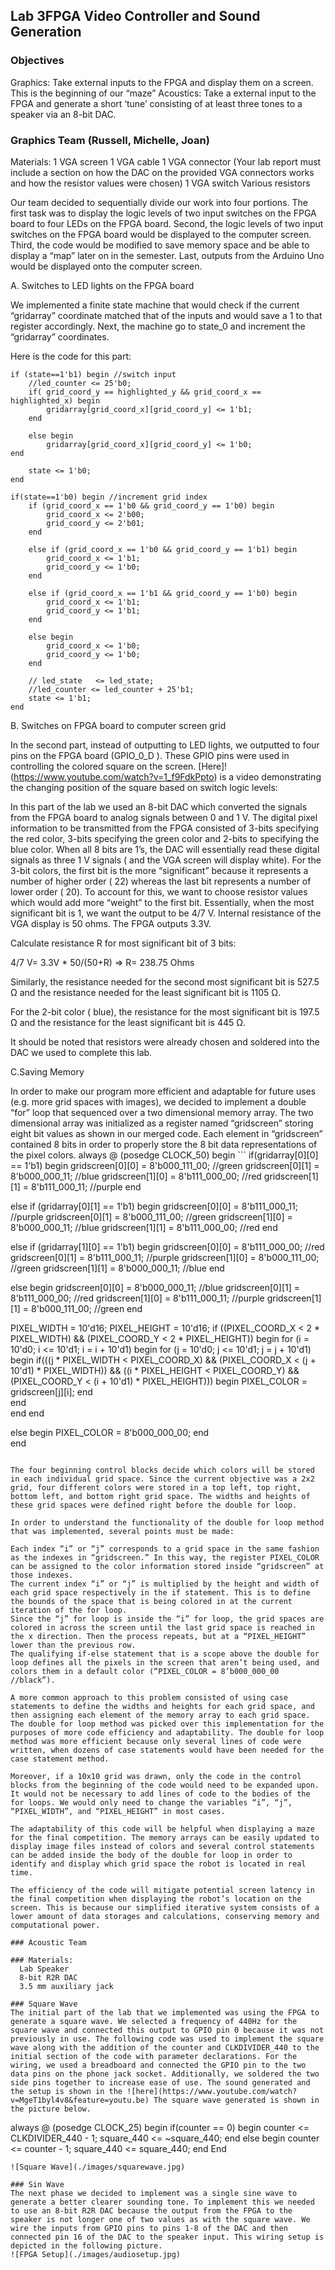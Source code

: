 ## Lab 3FPGA Video Controller and Sound Generation

### Objectives

Graphics: Take external inputs to the FPGA and display them on a screen. This is the beginning of our “maze” 
Acoustics: Take a external input to the FPGA and generate a short ‘tune’ consisting of at least three tones to a speaker via an 8-bit DAC.

### Graphics Team (Russell, Michelle, Joan)

Materials: 
1 VGA screen
1 VGA cable
1 VGA connector (Your lab report must include a section on how the DAC on the provided VGA connectors works and how the resistor values were chosen)
1 VGA switch
Various resistors

Our team decided to sequentially divide our work into four portions. The first task was to display the logic levels of two input switches on the FPGA board to four LEDs on the FPGA board. Second, the logic levels of two input switches on the FPGA board would be displayed to the computer screen. Third, the code would be modified to save memory space and be able to display a “map” later on in the semester.  Last, outputs from the Arduino Uno would be displayed onto the computer screen.

A. Switches to LED lights on the FPGA board

We implemented a finite state machine that would check if the current “gridarray” coordinate matched that of the inputs and would save a 1 to that register accordingly.  Next, the machine go to state_0 and increment the “gridarray” coordinates.

Here is the code for this part:
```
if (state==1'b1) begin //switch input
	//led_counter <= 25'b0;
	if( grid_coord_y == highlighted_y && grid_coord_x == highlighted_x) begin
		gridarray[grid_coord_x][grid_coord_y] <= 1'b1;
	end
				
	else begin
		gridarray[grid_coord_x][grid_coord_y] <= 1'b0;
end
				
	state <= 1'b0;		
end
		  
if(state==1'b0) begin //increment grid index
	if (grid_coord_x == 1'b0 && grid_coord_y == 1'b0) begin
		grid_coord_x <= 2'b00;
		grid_coord_y <= 2'b01;
	end
			
	else if (grid_coord_x == 1'b0 && grid_coord_y == 1'b1) begin
		grid_coord_x <= 1'b1;
		grid_coord_y <= 1'b0;
	end
				
	else if (grid_coord_x == 1'b1 && grid_coord_y == 1'b0) begin
		grid_coord_x <= 1'b1;
		grid_coord_y <= 1'b1;
	end
				
	else begin
		grid_coord_x <= 1'b0;
		grid_coord_y <= 1'b0;
	end

	// led_state   <= led_state;
	//led_counter <= led_counter + 25'b1;
	state <= 1'b1;		  
end
```

B. Switches on FPGA board to computer screen grid
      
In the second part, instead of outputting to LED lights, we outputted to four pins on the FPGA board (GPIO_0_D ). These GPIO pins were used in controlling the colored square on the screen. [Here]!(https://www.youtube.com/watch?v=1_f9FdkPpto) is a video demonstrating the changing position of the square based on switch logic levels:

In this part of the lab we used an 8-bit DAC which converted the signals from the FPGA board to analog signals between 0 and 1 V.  The digital pixel information to be transmitted from the FPGA consisted of 3-bits specifying the red color, 3-bits specifying the green color and 2-bits to specifying the blue color. When all 8 bits are 1’s, the DAC will essentially read these digital signals as three 1 V signals ( and the VGA screen will display white). For the 3-bit colors, the first bit is the more “significant” because it represents a number of higher order ( 22) whereas the last bit represents a number of lower order ( 20). To account for this, we want to choose resistor values which would add more “weight” to the first bit. Essentially, when the most significant bit is 1, we want the output to be 4/7 V.  Internal resistance of the VGA display is 50 ohms. The FPGA outputs 3.3V. 

Calculate resistance R for most significant bit of 3 bits:

4/7 V= 3.3V * 50/(50+R)  ⇒        R= 238.75 Ohms

Similarly, the resistance needed for the second most significant bit is 527.5 Ω and the resistance needed for the least significant bit is 1105 Ω. 

For the 2-bit color ( blue), the resistance for the most significant bit is 197.5 Ω and the resistance for the least significant bit is 445 Ω. 

It should be noted that resistors were already chosen and soldered into the DAC we used to complete this lab. 

C.Saving Memory 

In order to make our program more efficient and adaptable for future uses (e.g. more grid spaces with images), we decided to implement a double “for” loop that sequenced over a two dimensional memory array. The two dimensional array was initialized as a register named “gridscreen” storing eight bit values as shown in our merged code. Each element in “gridscreen” contained 8 bits in order to properly store the 8 bit data representations of the pixel colors. 
always @ (posedge CLOCK_50) begin
    ```
   if(gridarray[0][0] == 1'b1) begin
   	gridscreen[0][0] = 8'b000_111_00; //green
   	gridscreen[0][1] = 8'b000_000_11; //blue
   	gridscreen[1][0] = 8'b111_000_00; //red
   	gridscreen[1][1] = 8'b111_000_11; //purple
   end
   	 
   else if (gridarray[0][1] == 1'b1) begin
   	gridscreen[0][0] = 8'b111_000_11; //purple
   	gridscreen[0][1] = 8'b000_111_00; //green
   	gridscreen[1][0] = 8'b000_000_11; //blue
   	gridscreen[1][1] = 8'b111_000_00; //red
   end
   	 
   else if (gridarray[1][0] == 1'b1) begin
   	gridscreen[0][0] = 8'b111_000_00; //red
   	gridscreen[0][1] = 8'b111_000_11; //purple
   	gridscreen[1][0] = 8'b000_111_00; //green
   	gridscreen[1][1] = 8'b000_000_11; //blue
   end
   	 
   else begin
   	gridscreen[0][0] = 8'b000_000_11; //blue
   	gridscreen[0][1] = 8'b111_000_00; //red
   	gridscreen[1][0] = 8'b111_000_11; //purple
   	gridscreen[1][1] = 8'b000_111_00; //green
   end
   	 
   PIXEL_WIDTH = 10'd16;
   PIXEL_HEIGHT = 10'd16;
   if ((PIXEL_COORD_X < 2 * PIXEL_WIDTH) && (PIXEL_COORD_Y < 2 * PIXEL_HEIGHT)) begin
   	for (i = 10'd0; i <= 10'd1; i = i + 10'd1) begin
   		for (j = 10'd0; j <= 10'd1; j = j + 10'd1) begin
   			if(((j * PIXEL_WIDTH < PIXEL_COORD_X) && (PIXEL_COORD_X < (j + 10'd1) * PIXEL_WIDTH)) && ((i * PIXEL_HEIGHT < PIXEL_COORD_Y) && (PIXEL_COORD_Y < (i + 10'd1) * PIXEL_HEIGHT))) begin
   				PIXEL_COLOR = gridscreen[j][i];
   			end		 
   		end	 
   	end
   end
   	 
   else begin
   	PIXEL_COLOR = 8'b000_000_00;
   end	 
end
```

The four beginning control blocks decide which colors will be stored in each individual grid space. Since the current objective was a 2x2 grid, four different colors were stored in a top left, top right, bottom left, and bottom right grid space. The widths and heights of these grid spaces were defined right before the double for loop.

In order to understand the functionality of the double for loop method that was implemented, several points must be made:

Each index “i” or “j” corresponds to a grid space in the same fashion as the indexes in “gridscreen.” In this way, the register PIXEL_COLOR can be assigned to the color information stored inside “gridscreen” at those indexes. 
The current index “i” or “j” is multiplied by the height and width of each grid space respectively in the if statement. This is to define the bounds of the space that is being colored in at the current iteration of the for loop.
Since the “j” for loop is inside the “i” for loop, the grid spaces are colored in across the screen until the last grid space is reached in the x direction. Then the process repeats, but at a “PIXEL_HEIGHT” lower than the previous row. 
The qualifying if-else statement that is a scope above the double for loop defines all the pixels in the screen that aren’t being used, and colors them in a default color (“PIXEL_COLOR = 8’b000_000_00 //black”).

A more common approach to this problem consisted of using case statements to define the widths and heights for each grid space, and then assigning each element of the memory array to each grid space. The double for loop method was picked over this implementation for the purposes of more code efficiency and adaptability. The double for loop method was more efficient because only several lines of code were written, when dozens of case statements would have been needed for the case statement method.

Moreover, if a 10x10 grid was drawn, only the code in the control blocks from the beginning of the code would need to be expanded upon. It would not be necessary to add lines of code to the bodies of the for loops. We would only need to change the variables “i”, “j”, “PIXEL_WIDTH”, and “PIXEL_HEIGHT” in most cases.

The adaptability of this code will be helpful when displaying a maze for the final competition. The memory arrays can be easily updated to display image files instead of colors and several control statements can be added inside the body of the double for loop in order to identify and display which grid space the robot is located in real time. 

The efficiency of the code will mitigate potential screen latency in the final competition when displaying the robot’s location on the screen. This is because our simplified iterative system consists of a lower amount of data storages and calculations, conserving memory and computational power.

### Acoustic Team

### Materials:
  Lab Speaker
  8-bit R2R DAC
  3.5 mm auxiliary jack  

### Square Wave
The initial part of the lab that we implemented was using the FPGA to generate a square wave. We selected a frequency of 440Hz for the square wave and connected this output to GPIO pin 0 because it was not previously in use. The following code was used to implement the square wave along with the addition of the counter and CLKDIVIDER_440 to the initial section of the code with parameter declarations. For the wiring, we used a breadboard and connected the GPIO pin to the two data pins on the phone jack socket. Additionally, we soldered the two side pins together to increase ease of use. The sound generated and the setup is shown in the ![here](https://www.youtube.com/watch?v=MgeT1byl4v8&feature=youtu.be) The square wave generated is shown in the picture below.

```
always @ (posedge CLOCK_25) begin
		if(counter == 0) begin
		counter <= CLKDIVIDER_440 - 1;
		square_440 <= ~square_440;
		end
		else begin
			counter <= counter - 1;
			square_440 <= square_440;
			  end
	 End
```
![Square Wave](./images/squarewave.jpg)

### Sin Wave
The next phase we decided to implement was a single sine wave to generate a better clearer sounding tone. To implement this we needed to use an 8-bit R2R DAC because the output from the FPGA to the speaker is not longer one of two values as with the square wave. We wire the inputs from GPIO pins to pins 1-8 of the DAC and then connected pin 16 of the DAC to the speaker input. This wiring setup is depicted in the following picture.
![FPGA Setup](./images/audiosetup.jpg)
